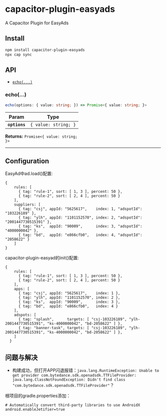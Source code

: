 # capacitor-plugin-easyads

A Capacitor Plugin for EasyAds

## Install

```bash
npm install capacitor-plugin-easyads
npx cap sync
```

## API

<docgen-index>

* [`echo(...)`](#echo)

</docgen-index>

<docgen-api>
<!--Update the source file JSDoc comments and rerun docgen to update the docs below-->

### echo(...)

```typescript
echo(options: { value: string; }) => Promise<{ value: string; }>
```

| Param         | Type                            |
| ------------- | ------------------------------- |
| **`options`** | <code>{ value: string; }</code> |

**Returns:** <code>Promise&lt;{ value: string; }&gt;</code>

--------------------

</docgen-api>

## Configuration
EasyAd中ad.load()配置:
```
{
    rules: [
      { tag: "rule-1", sort: [ 1, 3 ], percent: 50 },
      { tag: "rule-2", sort: [ 2, 4 ], percent: 50 }
    ],
    suppliers: [
      { tag: "csj", appId: "5625617",    index: 1, "adspotId": "103226189" },
      { tag: "ylh", appId: "1101152570", index: 2, "adspotId": "2001447730515391" },
      { tag: "ks",  appId: "90009",      index: 3, "adspotId": "4000000042" },
      { tag: "bd",  appId: "e866cfb0",   index: 4, "adspotId": "2058622" }
    ]
}
```


capacitor-plugin-easyad的init()配置:
```
{
    rules: [
      { tag: "rule-1", sort: [ 1, 3 ], percent: 50 },
      { tag: "rule-2", sort: [ 2, 4 ], percent: 50 }
    ],
    apps: [
      { tag: "csj", appId: "5625617",    index: 1 },
      { tag: "ylh", appId: "1101152570", index: 2 },
      { tag: "ks",  appId: "90009",      index: 3 },
      { tag: "bd",  appId: "e866cfb0",   index: 4 }
    ],
    adspots: [
      { tag: "splash",      targets: [ "csj-103226189", "ylh-2001447730515391", "ks-4000000042", "bd-2058622" ] },
      { tag: "banner-task", targets: [ "csj-103226189", "ylh-2001447730515391", "ks-4000000042", "bd-2058622" ] },
    ]
  }
```

## 问题与解决
* 构建成功，但打开APP闪退报错：`java.lang.RuntimeException: Unable to get provider com.bytedance.sdk.openadsdk.TTFileProvider: java.lang.ClassNotFoundException: Didn't find class "com.bytedance.sdk.openadsdk.TTFileProvider"`？

根项目的gradle.properties添加：
```
# Automatically convert third-party libraries to use AndroidX
android.enableJetifier=true
```

